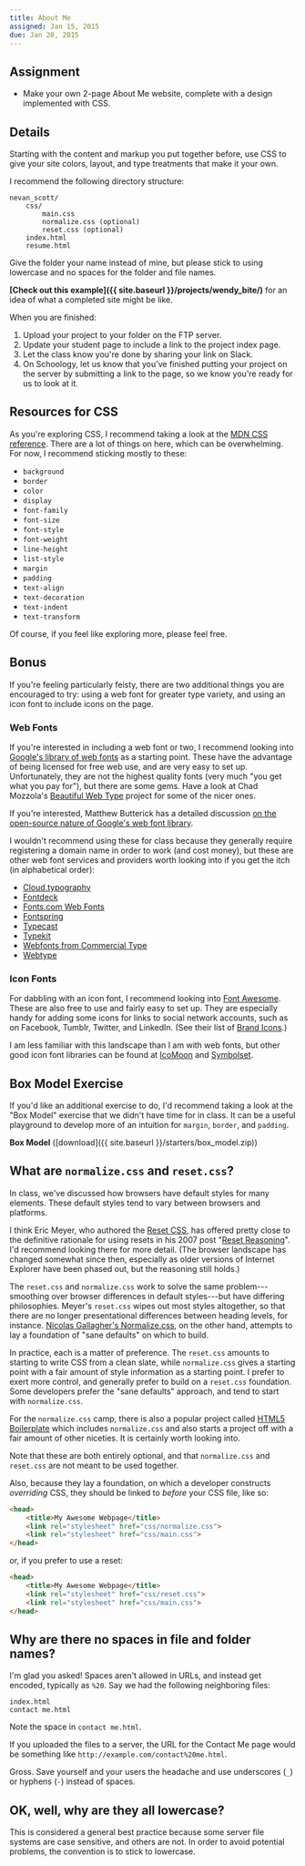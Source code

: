 ```yaml
---
title: About Me
assigned: Jan 15, 2015
due: Jan 20, 2015
---
```


Assignment
----------

* Make your own 2-page About Me website, complete with a design implemented with CSS.


Details
-------

Starting with the content and markup you put together before, use CSS to give your site colors, layout, and type treatments that make it your own.

I recommend the following directory structure:

```
nevan_scott/
	css/
		main.css
		normalize.css (optional)
		reset.css (optional)
	index.html
	resume.html
```

Give the folder your name instead of mine, but please stick to using lowercase and no spaces for the folder and file names.

**[Check out this example]({{ site.baseurl }}/projects/wendy_bite/)** for an idea of what a completed site might be like.

When you are finished:

1. Upload your project to your folder on the FTP server.
2. Update your student page to include a link to the project index page.
3. Let the class know you're done by sharing your link on Slack.
4. On Schoology, let us know that you've finished putting your project on the server by submitting a link to the page, so we know you're ready for us to look at it.


Resources for CSS
-----------------

As you're exploring CSS, I recommend taking a look at the [MDN CSS reference](https://developer.mozilla.org/en-US/docs/Web/CSS/Reference). There are a lot of things on here, which can be overwhelming. For now, I recommend sticking mostly to these:

* `background`
* `border`
* `color`
* `display`
* `font-family`
* `font-size`
* `font-style`
* `font-weight`
* `line-height`
* `list-style`
* `margin`
* `padding`
* `text-align`
* `text-decoration`
* `text-indent`
* `text-transform`

Of course, if you feel like exploring more, please feel free.


Bonus
-----

If you're feeling particularly feisty, there are two additional things you are encouraged to try: using a web font for greater type variety, and using an icon font to include icons on the page.

### Web Fonts

If you're interested in including a web font or two, I recommend looking into [Google's library of web fonts](http://www.google.com/fonts) as a starting point. These have the advantage of being licensed for free web use, and are very easy to set up. Unfortunately, they are not the highest quality fonts (very much "you get what you pay for"), but there are some gems. Have a look at Chad Mozzola's [Beautiful Web Type](http://hellohappy.org/beautiful-web-type/) project for some of the nicer ones.

If you're interested, Matthew Butterick has a detailed discussion [on the open-source nature of Google's web font library](http://typographyforlawyers.com/why-google-web-fonts-arent-really-open-source.html).

I wouldn't recommend using these for class because they generally require registering a domain name in order to work (and cost money), but these are other web font services and providers worth looking into if you get the itch (in alphabetical order):

* [Cloud.typography](http://www.typography.com/cloud/welcome/)
* [Fontdeck](http://fontdeck.com)
* [Fonts.com Web Fonts](http://www.fonts.com/web-fonts)
* [Fontspring](http://www.fontspring.com)
* [Typecast](http://typecast.com)
* [Typekit](https://typekit.com)
* [Webfonts from Commercial Type](http://commercialtype.com/news/updates/webfonts_from_commercial_type)
* [Webtype](http://www.webtype.com)


### Icon Fonts

For dabbling with an icon font, I recommend looking into [Font Awesome](http://fortawesome.github.io/Font-Awesome/). These are also free to use and fairly easy to set up. They are especially handy for adding some icons for links to social network accounts, such as on Facebook, Tumblr, Twitter, and LinkedIn. (See their list of [Brand Icons](http://fortawesome.github.io/Font-Awesome/icons/#brand).)

I am less familiar with this landscape than I am with web fonts, but other good icon font libraries can be found at [IcoMoon](http://icomoon.io) and [Symbolset](http://symbolset.com).


Box Model Exercise
------------------

If you'd like an additional exercise to do, I'd recommend taking a look at the "Box Model" exercise that we didn't have time for in class. It can be a useful playground to develop more of an intuition for `margin`, `border`, and `padding`.

**Box Model** ([download]({{ site.baseurl }}/starters/box_model.zip))


What are `normalize.css` and `reset.css`?
-----------------------------------------

In class, we've discussed how browsers have default styles for many elements. These default styles tend to vary between browsers and platforms.

I think Eric Meyer, who authored the [Reset CSS](http://meyerweb.com/eric/tools/css/reset/), has offered pretty close to the definitive rationale for using resets in his 2007 post "[Reset Reasoning](http://meyerweb.com/eric/thoughts/2007/04/18/reset-reasoning/)". I'd recommend looking there for more detail. (The browser landscape has changed somewhat since then, especially as older versions of Internet Explorer have been phased out, but the reasoning still holds.)

The `reset.css` and `normalize.css` work to solve the same problem---smoothing over browser differences in default styles---but have differing philosophies. Meyer's `reset.css` wipes out most styles altogether, so that there are no longer presentational differences between heading levels, for instance. [Nicolas Gallagher's Normalize.css](http://necolas.github.io/normalize.css/), on the other hand, attempts to lay a foundation of "sane defaults" on which to build.

In practice, each is a matter of preference. The `reset.css` amounts to starting to write CSS from a clean slate, while `normalize.css` gives a starting point with a fair amount of style information as a starting point. I prefer to exert more control, and generally prefer to build on a `reset.css` foundation. Some developers prefer the "sane defaults" approach, and tend to start with `normalize.css`.

For the `normalize.css` camp, there is also a popular project called [HTML5 Boilerplate](http://html5boilerplate.com) which includes `normalize.css` and also starts a project off with a fair amount of other niceties. It is certainly worth looking into.

Note that these are both entirely optional, and that `normalize.css` and `reset.css` are not meant to be used together.

Also, because they lay a foundation, on which a developer constructs *overriding* CSS, they should be linked to *before* your CSS file, like so:

```html
<head>
	<title>My Awesome Webpage</title>
	<link rel="stylesheet" href="css/normalize.css">
	<link rel="stylesheet" href="css/main.css">
</head>
```

or, if you prefer to use a reset:

```html
<head>
	<title>My Awesome Webpage</title>
	<link rel="stylesheet" href="css/reset.css">
	<link rel="stylesheet" href="css/main.css">
</head>
```



Why are there no spaces in file and folder names?
-------------------------------------------------

I'm glad you asked! Spaces aren't allowed in URLs, and instead get encoded, typically as `%20`. Say we had the following neighboring files:

```
index.html
contact me.html
```

Note the space in `contact me.html`.

If you uploaded the files to a server, the URL for the Contact Me page would be something like `http://example.com/contact%20me.html`.

Gross. Save yourself and your users the headache and use underscores (`_`) or hyphens (`-`) instead of spaces.


OK, well, why are they all lowercase?
-------------------------------------

This is considered a general best practice because some server file systems are case sensitive, and others are not. In order to avoid potential problems, the convention is to stick to lowercase.